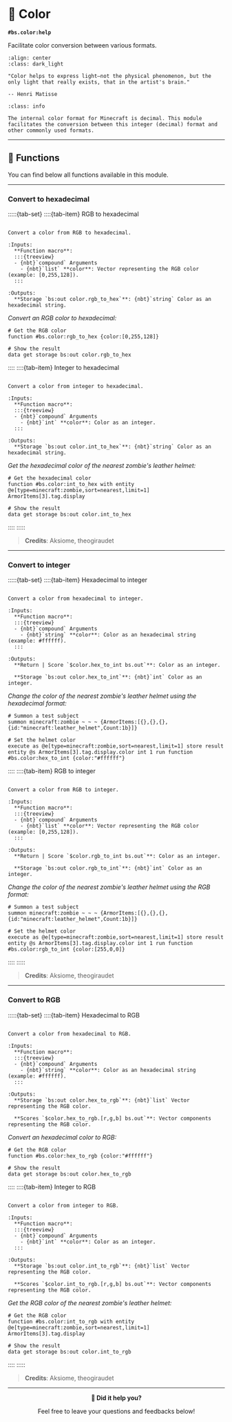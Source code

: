 # 🎨 Color

**`#bs.color:help`**

Facilitate color conversion between various formats.

```{image} /_imgs/modules/color.png
:align: center
:class: dark_light
```

```{epigraph}
"Color helps to express light—not the physical phenomenon, but the only light that really exists, that in the artist's brain."

-- Henri Matisse
```

```{admonition} Minecraft color format
:class: info

The internal color format for Minecraft is decimal. This module facilitates the conversion between this integer (decimal) format and other commonly used formats.
```

---

## 🔧 Functions

You can find below all functions available in this module.

---

### Convert to hexadecimal

:::::{tab-set}
::::{tab-item} RGB to hexadecimal

```{function} #bs.color:rgb_to_hex {color:[]}

Convert a color from RGB to hexadecimal.

:Inputs:
  **Function macro**:
  :::{treeview}
  - {nbt}`compound` Arguments
    - {nbt}`list` **color**: Vector representing the RGB color (example: [0,255,128]).
  :::

:Outputs:
  **Storage `bs:out color.rgb_to_hex`**: {nbt}`string` Color as an hexadecimal string.
```

*Convert an RGB color to hexadecimal:*

```mcfunction
# Get the RGB color
function #bs.color:rgb_to_hex {color:[0,255,128]}

# Show the result
data get storage bs:out color.rgb_to_hex
```

::::
::::{tab-item} Integer to hexadecimal

```{function} #bs.color:int_to_hex {color:<value>}

Convert a color from integer to hexadecimal.

:Inputs:
  **Function macro**:
  :::{treeview}
  - {nbt}`compound` Arguments
    - {nbt}`int` **color**: Color as an integer.
  :::

:Outputs:
  **Storage `bs:out color.int_to_hex`**: {nbt}`string` Color as an hexadecimal string.
```

*Get the hexadecimal color of the nearest zombie's leather helmet:*

```mcfunction
# Get the hexadecimal color
function #bs.color:int_to_hex with entity @e[type=minecraft:zombie,sort=nearest,limit=1] ArmorItems[3].tag.display

# Show the result
data get storage bs:out color.int_to_hex
```

::::
:::::

> **Credits**: Aksiome, theogiraudet

---

### Convert to integer

:::::{tab-set}
::::{tab-item} Hexadecimal to integer

```{function} #bs.color:hex_to_int {color:<value>}

Convert a color from hexadecimal to integer.

:Inputs:
  **Function macro**:
  :::{treeview}
  - {nbt}`compound` Arguments
    - {nbt}`string` **color**: Color as an hexadecimal string (example: #ffffff).
  :::

:Outputs:
  **Return | Score `$color.hex_to_int bs.out`**: Color as an integer.

  **Storage `bs:out color.hex_to_int`**: {nbt}`int` Color as an integer.
```

*Change the color of the nearest zombie's leather helmet using the hexadecimal format:*

```mcfunction
# Summon a test subject
summon minecraft:zombie ~ ~ ~ {ArmorItems:[{},{},{},{id:"minecraft:leather_helmet",Count:1b}]}

# Set the helmet color
execute as @e[type=minecraft:zombie,sort=nearest,limit=1] store result entity @s ArmorItems[3].tag.display.color int 1 run function #bs.color:hex_to_int {color:"#ffffff"}
```

::::
::::{tab-item} RGB to integer

```{function} #bs.color:rgb_to_int {color:[]}

Convert a color from RGB to integer.

:Inputs:
  **Function macro**:
  :::{treeview}
  - {nbt}`compound` Arguments
    - {nbt}`list` **color**: Vector representing the RGB color (example: [0,255,128]).
  :::

:Outputs:
  **Return | Score `$color.rgb_to_int bs.out`**: Color as an integer.

  **Storage `bs:out color.rgb_to_int`**: {nbt}`int` Color as an integer.
```

*Change the color of the nearest zombie's leather helmet using the RGB format:*

```mcfunction
# Summon a test subject
summon minecraft:zombie ~ ~ ~ {ArmorItems:[{},{},{},{id:"minecraft:leather_helmet",Count:1b}]}

# Set the helmet color
execute as @e[type=minecraft:zombie,sort=nearest,limit=1] store result entity @s ArmorItems[3].tag.display.color int 1 run function #bs.color:rgb_to_int {color:[255,0,0]}
```

::::
:::::

> **Credits**: Aksiome, theogiraudet

---

### Convert to RGB

:::::{tab-set}
::::{tab-item} Hexadecimal to RGB

```{function} #bs.color:hex_to_rgb {color:<value>}

Convert a color from hexadecimal to RGB.

:Inputs:
  **Function macro**:
  :::{treeview}
  - {nbt}`compound` Arguments
    - {nbt}`string` **color**: Color as an hexadecimal string (example: #ffffff).
  :::

:Outputs:
  **Storage `bs:out color.hex_to_rgb`**: {nbt}`list` Vector representing the RGB color.

  **Scores `$color.hex_to_rgb.[r,g,b] bs.out`**: Vector components representing the RGB color.
```

*Convert an hexadecimal color to RGB:*

```mcfunction
# Get the RGB color
function #bs.color:hex_to_rgb {color:"#ffffff"}

# Show the result
data get storage bs:out color.hex_to_rgb
```

::::
::::{tab-item} Integer to RGB

```{function} #bs.color:int_to_rgb {color:<value>}

Convert a color from integer to RGB.

:Inputs:
  **Function macro**:
  :::{treeview}
  - {nbt}`compound` Arguments
    - {nbt}`int` **color**: Color as an integer.
  :::

:Outputs:
  **Storage `bs:out color.int_to_rgb`**: {nbt}`list` Vector representing the RGB color.

  **Scores `$color.int_to_rgb.[r,g,b] bs.out`**: Vector components representing the RGB color.
```

*Get the RGB color of the nearest zombie's leather helmet:*

```mcfunction
# Get the RGB color
function #bs.color:int_to_rgb with entity @e[type=minecraft:zombie,sort=nearest,limit=1] ArmorItems[3].tag.display

# Show the result
data get storage bs:out color.int_to_rgb
```

::::
:::::

> **Credits**: Aksiome, theogiraudet

---

<div id="gs-comments" align=center>

**💬 Did it help you?**

Feel free to leave your questions and feedbacks below!

</div>

